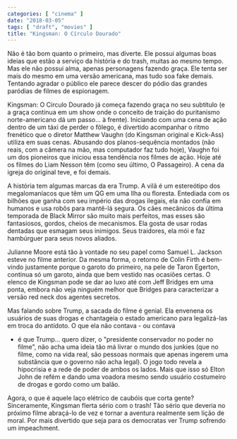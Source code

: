 ```yaml
---
categories: [ "cinema" ]
date: "2018-03-05"
tags: [ "draft", "movies" ]
title: "Kingsman: O Círculo Dourado"
---
```

Não é tão bom quanto o primeiro, mas diverte. Ele possui algumas boas
ideias que estão a serviço da história e do trash, muitas ao mesmo
tempo. Mas ele não possui alma, apenas personagens fazendo graça. Ele
tenta ser mais do mesmo em uma versão americana, mas tudo soa fake
demais. Tentando agradar o público ele parece descer do pódio das
grandes paródias de filmes de espionagem.

Kingsman: O Círculo Dourado já começa fazendo graça no seu
subtítulo (e a graça continua em um show onde o conceito de traição
do puritanismo norte-americano dá um passo... à frente). Iniciando com
uma cena de ação dentro de um táxi de perder o fôlego, é divertido
acompanhar o ritmo frenético que o diretor Matthew Vaughn (do Kingsman
original e Kick-Ass) utiliza em suas cenas. Abusando dos planos-sequência
montados (não reais, com a câmera na mão, mas computador faz tudo
hoje), Vaughn foi um dos pioneiros que iniciou essa tendência nos filmes
de ação. Hoje até os filmes do Liam Nesson têm (como seu último,
O Passageiro). A cena da igreja do original teve, e foi demais.

A história tem algumas marcas da era Trump. A vilã é um estereótipo
dos megalomaníacos que têm um QG em uma Ilha ou floresta. Entediada
com os bilhões que ganha com seu império das drogas ilegais, ela
não confia em humanos e usa robôs para mantê-lá segura. Os cães
mecânicos da última temporada de Black Mirror são muito mais perfeitos,
mas esses são fantasiosos, gordos, cheios de mecanismos. Ela gosta de
usar rodas dentadas que esmagam seus inimigos. Seus traidores, ela mói
e faz hambúrguer para seus novos aliados.

Julianne Moore está tão à vontade no seu papel como Samuel L. Jackson
esteve no filme anterior. Da mesma forma, o retorno de Colin Firth
é bem-vindo justamente porque o garoto do primeiro, na pele de Taron
Egerton, continua só um garoto, ainda que bem vestido nas ocasiões
certas. O elenco de Kingsman pode se dar ao luxo até com Jeff Bridges em
uma ponta, embora não veja ninguém melhor que Bridges para caracterizar
a versão red neck dos agentes secretos.

Mas falando sobre Trump, a sacada do filme é genial. Ela envenena
os usuários de suas drogas e chantageia o estado americano para
legalizá-las em troca do antídoto. O que ela não contava - ou contava
- é que Trump... quero dizer, o "presidente conservador no poder no
filme", não acha uma ideia tão má livrar o mundo dos junkies (que
no filme, como na vida real, são pessoas normais que apenas ingerem
uma substância que o governo não acha legal). O jogo todo revela a
hipocrisia e a rede de poder de ambos os lados. Mais que isso só Elton
John de refém e dando uma voadora mesmo sendo usuário costumeiro de
drogas e gordo como um balão.

Agora, o que é aquele laço elétrico de caubóis que corta
gente? Sinceramente, Kingsman flerta sério com o trash! Tão sério
que deveria no próximo filme abraçá-lo de vez e tornar a aventura
realmente sem lição de moral. Por mais divertido que seja para os
democratas ver Trump sofrendo um impeachment.

